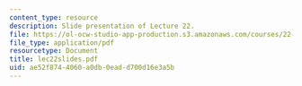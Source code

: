 ```yaml
---
content_type: resource
description: Slide presentation of Lecture 22.
file: https://ol-ocw-studio-app-production.s3.amazonaws.com/courses/22-812j-managing-nuclear-technology-spring-2004/ae52f8744060a0db0eadd700d16e3a5b_lec22slides.pdf
file_type: application/pdf
resourcetype: Document
title: lec22slides.pdf
uid: ae52f874-4060-a0db-0ead-d700d16e3a5b
---
```

